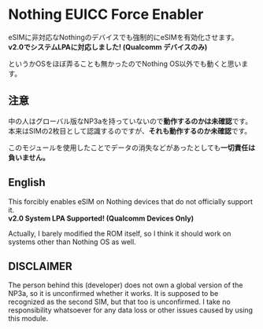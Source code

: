 # Nothing EUICC Force Enabler
eSIMに非対応なNothingのデバイスでも強制的にeSIMを有効化させます。<br>
**v2.0でシステムLPAに対応しました! (Qualcomm デバイスのみ)**

というかOSをほぼ弄ることも無かったのでNothing OS以外でも動くと思います。

## 注意
中の人はグローバル版なNP3aを持っていないので**動作するのかは未確認**です。<br>
本来はSIMの2枚目として認識するのですが、**それも動作するのか未確認**です。

このモジュールを使用したことでデータの消失などがあったとしても**一切責任は負いません。**

## English
This forcibly enables eSIM on Nothing devices that do not officially support it.<br>
**v2.0 System LPA Supported! (Qualcomm Devices Only)**

Actually, I barely modified the ROM itself, so I think it should work on systems other than Nothing OS as well.

## DISCLAIMER

The person behind this (developer) does not own a global version of the NP3a, so it is unconfirmed whether it works.
It is supposed to be recognized as the second SIM, but that too is unconfirmed.
I take no responsibility whatsoever for any data loss or other issues caused by using this module.
